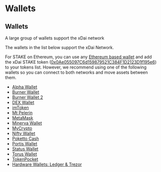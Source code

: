 # Wallets

## Wallets

A large group of wallets support the xDai network

The wallets in the list below support the xDai Network.

For STAKE on Ethereum, you can use any [Ethereum based wallet](https://ethereum.org/en/wallets/) and add the xDai STAKE token \([0x0Ae055097C6d159879521C384F1D2123D1f195e6](https://etherscan.io/token/0x0Ae055097C6d159879521C384F1D2123D1f195e6)\) to your tokens list. However, we recommend using one of the following wallets so you can connect to both networks and move assets between them.

* ​[Alpha Wallet](https://www.xdaichain.com/for-users/wallets/alpha-wallet)​
* ​[Burner Wallet](https://www.xdaichain.com/for-users/wallets/burner-wallet)​
* ​[Burner Wallet 2](https://www.xdaichain.com/for-users/wallets/burner-wallet-2)​
* ​[DEX Wallet](https://www.xdaichain.com/for-users/wallets/dex-wallet)​
* ​[imToken](https://www.xdaichain.com/for-users/wallets/imtoken)​
* ​[Mt Pelerin](https://www.xdaichain.com/for-users/wallets/mt-pelerin)​
* ​[MetaMask](https://www.xdaichain.com/for-users/wallets/metamask)​
* ​[Minerva Wallet](https://minerva.digital/)​
* ​[MyCrypto](https://www.xdaichain.com/for-users/wallets/mycrypto)​
* ​[Nifty Wallet](https://www.xdaichain.com/for-users/wallets/nifty-wallet)​
* ​[Poketto Cash](https://www.xdaichain.com/for-users/wallets/poketto)​
* ​[Portis Wallet](https://www.xdaichain.com/for-users/wallets/portis-wallet)​
* ​[Status Wallet](https://www.xdaichain.com/for-users/wallets/status-wallet)​
* ​[Torus Wallet](https://toruswallet.io/)​
* ​[TokenPocket](https://www.xdaichain.com/for-users/wallets/tokenpocket)​
* ​[Hardware Wallets: Ledger & Trezor](https://www.xdaichain.com/for-users/wallets/ledger-and-trezor)​

